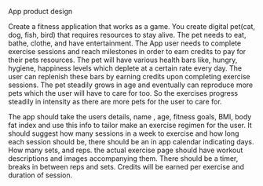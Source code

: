 App product design

Create a fitness application that works as a game. You create digital pet(cat, dog, fish, bird) that requires resources to stay alive. The pet needs to eat, bathe, clothe, and have entertainment. The App user needs to complete exercise sessions and reach milestones in order to earn credits to pay for their pets resources.
The pet will have various health bars like, hungry, hygiene, happiness levels which deplete at a certain rate every day. The user can replenish these bars by earning credits upon completing exercise sessions. The pet steadily grows in age and eventually can reproduce more pets which the user will have to care for too. So the exercises progress steadily in intensity as there are more pets for the user to care for.

The app should take the users details, name , age, fitness goals, BMI, body fat index and use this info to tailor make an exercise regimen for the user. It should suggest how many sessions in a week to exercise and how long each session should be, there should be an in app calendar indicating days. How many sets, and reps. the actual exercise page should have workout descriptions and images accompanying them. There should be a timer, breaks in between reps and sets. Credits will be earned per exercise and duration of session.
